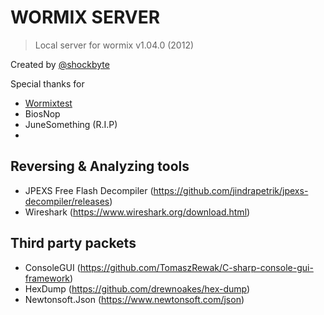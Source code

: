 # WORMIX SERVER

> Local server for wormix v1.04.0 (2012)

Created by [@shockbyte](https://t.me/shockbyte)

Special thanks for 
* [Wormixtest](https://wormixtest.com)
* BiosNop
* JuneSomething (R.I.P)
* 

## Reversing & Analyzing tools

* JPEXS Free Flash Decompiler (https://github.com/jindrapetrik/jpexs-decompiler/releases)
* Wireshark (https://www.wireshark.org/download.html)

## Third party packets
* ConsoleGUI (https://github.com/TomaszRewak/C-sharp-console-gui-framework)
* HexDump (https://github.com/drewnoakes/hex-dump)
* Newtonsoft.Json (https://www.newtonsoft.com/json)
